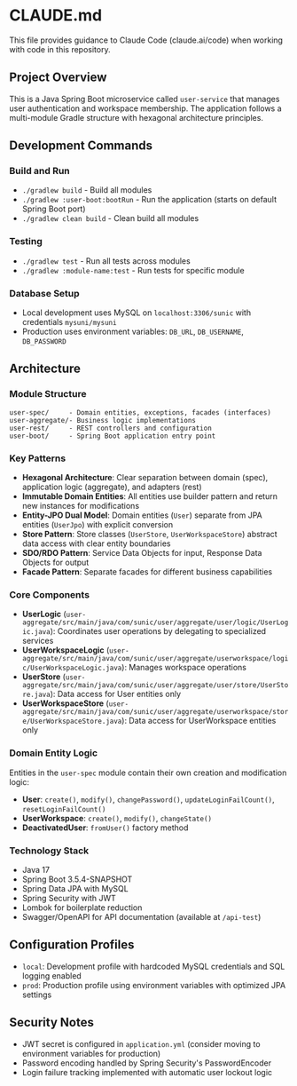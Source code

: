 # CLAUDE.md

This file provides guidance to Claude Code (claude.ai/code) when working with code in this repository.

## Project Overview

This is a Java Spring Boot microservice called `user-service` that manages user authentication and workspace membership. The application follows a multi-module Gradle structure with hexagonal architecture principles.

## Development Commands

### Build and Run
- `./gradlew build` - Build all modules
- `./gradlew :user-boot:bootRun` - Run the application (starts on default Spring Boot port)
- `./gradlew clean build` - Clean build all modules

### Testing
- `./gradlew test` - Run all tests across modules
- `./gradlew :module-name:test` - Run tests for specific module

### Database Setup
- Local development uses MySQL on `localhost:3306/sunic` with credentials `mysuni/mysuni`
- Production uses environment variables: `DB_URL`, `DB_USERNAME`, `DB_PASSWORD`

## Architecture

### Module Structure
```
user-spec/     - Domain entities, exceptions, facades (interfaces)
user-aggregate/- Business logic implementations 
user-rest/     - REST controllers and configuration
user-boot/     - Spring Boot application entry point
```

### Key Patterns
- **Hexagonal Architecture**: Clear separation between domain (spec), application logic (aggregate), and adapters (rest)
- **Immutable Domain Entities**: All entities use builder pattern and return new instances for modifications
- **Entity-JPO Dual Model**: Domain entities (`User`) separate from JPA entities (`UserJpo`) with explicit conversion
- **Store Pattern**: Store classes (`UserStore`, `UserWorkspaceStore`) abstract data access with clear entity boundaries
- **SDO/RDO Pattern**: Service Data Objects for input, Response Data Objects for output
- **Facade Pattern**: Separate facades for different business capabilities

### Core Components
- **UserLogic** (`user-aggregate/src/main/java/com/sunic/user/aggregate/user/logic/UserLogic.java`): Coordinates user operations by delegating to specialized services
- **UserWorkspaceLogic** (`user-aggregate/src/main/java/com/sunic/user/aggregate/userworkspace/logic/UserWorkspaceLogic.java`): Manages workspace operations
- **UserStore** (`user-aggregate/src/main/java/com/sunic/user/aggregate/user/store/UserStore.java`): Data access for User entities only
- **UserWorkspaceStore** (`user-aggregate/src/main/java/com/sunic/user/aggregate/userworkspace/store/UserWorkspaceStore.java`): Data access for UserWorkspace entities only

### Domain Entity Logic
Entities in the `user-spec` module contain their own creation and modification logic:
- **User**: `create()`, `modify()`, `changePassword()`, `updateLoginFailCount()`, `resetLoginFailCount()`
- **UserWorkspace**: `create()`, `modify()`, `changeState()`
- **DeactivatedUser**: `fromUser()` factory method

### Technology Stack
- Java 17
- Spring Boot 3.5.4-SNAPSHOT
- Spring Data JPA with MySQL
- Spring Security with JWT
- Lombok for boilerplate reduction
- Swagger/OpenAPI for API documentation (available at `/api-test`)

## Configuration Profiles
- `local`: Development profile with hardcoded MySQL credentials and SQL logging enabled
- `prod`: Production profile using environment variables with optimized JPA settings

## Security Notes
- JWT secret is configured in `application.yml` (consider moving to environment variables for production)
- Password encoding handled by Spring Security's PasswordEncoder  
- Login failure tracking implemented with automatic user lockout logic